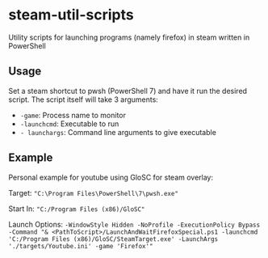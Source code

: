 # steam-util-scripts
Utility scripts for launching programs (namely firefox) in steam written in PowerShell

## Usage
Set a steam shortcut to pwsh (PowerShell 7) and have it run the desired script. The script itself will take 3 arguments:

- `-game`: Process name to monitor
- `-launchcmd`: Executable to run
- `- launchargs`: Command line arguments to give executable

## Example
Personal example for youtube using GloSC for steam overlay:

Target: `"C:\Program Files\PowerShell\7\pwsh.exe"`

Start In: `"C:/Program Files (x86)/GloSC"`

Launch Options: `-WindowStyle Hidden -NoProfile -ExecutionPolicy Bypass -Command "& <PathToScript>/LaunchAndWaitFirefoxSpecial.ps1 -launchcmd 'C:/Program Files (x86)/GloSC/SteamTarget.exe' -LaunchArgs './targets/Youtube.ini' -game 'Firefox'"`